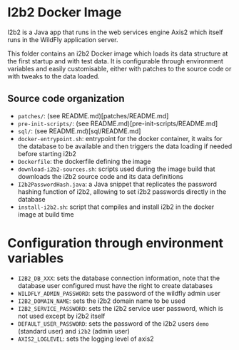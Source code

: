 # I2b2 Docker Image

I2b2 is a Java app that runs in the web services engine Axis2 which itself runs in the WildFly application server.

This folder contains an i2b2 Docker image which loads its data structure at the first startup and with test data.
It is configurable through environment variables and easily customisable, either with patches to the source code or with
tweaks to the data loaded. 

## Source code organization
- `patches/`: (see README.md)[patches/README.md]
- `pre-init-scripts/`: (see README.md)[pre-init-scripts/README.md]
- `sql/`: (see README.md)[sql/README.md]
- `docker-entrypoint.sh`: entrypoint for the docker container, it waits for the
  database to be available and then triggers the data loading if needed before starting i2b2
- `Dockerfile`: the dockerfile defining the image
- `download-i2b2-sources.sh`: scripts used during the image build that downloads the i2b2 source code and its data definitions
- `I2b2PasswordHash.java`: a Java snippet that replicates the password hashing function of i2b2, allowing to set i2b2
  passwords directly in the database
- `install-i2b2.sh`: script that compiles and install i2b2 in the docker image at build time

# Configuration through environment variables
- `I2B2_DB_XXX`: sets the database connection information, note that the database user configured must have the right to create databases
- `WILDFLY_ADMIN_PASSWORD`: sets the password of the wildfly admin user
- `I2B2_DOMAIN_NAME`: sets the i2b2 domain name to be used
- `I2B2_SERVICE_PASSWORD`: sets the i2b2 service user password, which is not used except by i2b2 itself
- `DEFAULT_USER_PASSWORD`: sets the password of the i2b2 users `demo` (standard user) and `i2b2` (admin user)
- `AXIS2_LOGLEVEL`: sets the logging level of axis2
